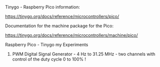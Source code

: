 Tinygo - Raspberry Pico information: 

https://tinygo.org/docs/reference/microcontrollers/pico/

Documentation for the machine package for the Pico:

https://tinygo.org/docs/reference/microcontrollers/machine/pico/


Raspberry Pico - Tinygo my Experiments

1) PWM Digital Signal Generator - 4 Hz to 31.25 MHz - two channels with control of the duty cycle 0 to 100% !

